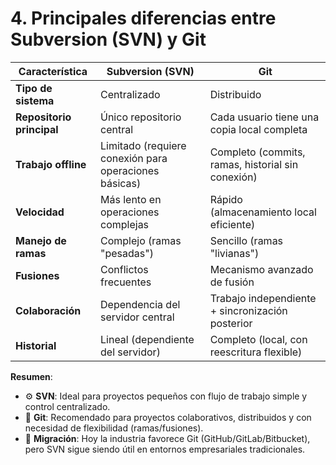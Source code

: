 # 4. Principales diferencias entre Subversion (SVN) y Git

| Característica          | Subversion (SVN)                             | Git                                               |
|-------------------------|----------------------------------------------|---------------------------------------------------|
| **Tipo de sistema**     | Centralizado                                 | Distribuido                                       |
| **Repositorio principal** | Único repositorio central                 | Cada usuario tiene una copia local completa       |
| **Trabajo offline**     | Limitado (requiere conexión para operaciones básicas) | Completo (commits, ramas, historial sin conexión) |
| **Velocidad**           | Más lento en operaciones complejas          | Rápido (almacenamiento local eficiente)          |
| **Manejo de ramas**     | Complejo (ramas "pesadas")                  | Sencillo (ramas "livianas")                       |
| **Fusiones**            | Conflictos frecuentes                       | Mecanismo avanzado de fusión                      |
| **Colaboración**        | Dependencia del servidor central            | Trabajo independiente + sincronización posterior  |
| **Historial**           | Lineal (dependiente del servidor)           | Completo (local, con reescritura flexible)        |

**Resumen**:  
- ⚙️ **SVN**: Ideal para proyectos pequeños con flujo de trabajo simple y control centralizado.  
- 🚀 **Git**: Recomendado para proyectos colaborativos, distribuidos y con necesidad de flexibilidad (ramas/fusiones).  
- 🔄 **Migración**: Hoy la industria favorece Git (GitHub/GitLab/Bitbucket), pero SVN sigue siendo útil en entornos empresariales tradicionales.